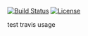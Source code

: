 [![Build Status](https://travis-ci.org/hotdust/travis-test.svg?branch=master)](https://travis-ci.org/hotdust/travis-test)
[![License](https://img.shields.io/badge/License-Apache%202.0-blue.svg)](https://opensource.org/licenses/Apache-2.0)

test travis usage